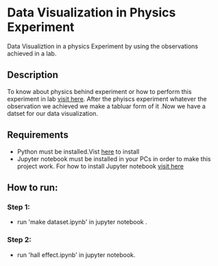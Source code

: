 # Data Visualization in Physics Experiment
Data Visualiztion in a physics Experiment by using the observations achieved in a lab.

## Description
To know about physics behind experiment or how to perform this experiment in lab [visit here](https://vlab.amrita.edu/?sub=1&brch=282&sim=879&cnt=1).
After the phyiscs experiment whatever the observation we achieved we make a tabluar form of it .Now we have  a datset for our data visualization.


## Requirements

- Python must be installed.Vist [here](https://www.python.org/downloads/) to install
- Jupyter notebook must be installed in your PCs in order to  make this project work.
For how to install Jupyter notebook [visit here](https://jupyter.org/install)

## How to run:
### Step 1:
* run 'make dataset.ipynb' in jupyter notebook .
### Step 2:
* run 'hall effect.ipynb' in jupyter notebook.

